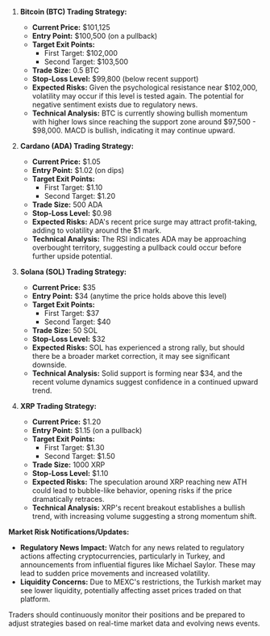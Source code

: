 1. **Bitcoin (BTC) Trading Strategy:**
   - **Current Price:** $101,125
   - **Entry Point:** $100,500 (on a pullback)
   - **Target Exit Points:** 
     - First Target: $102,000 
     - Second Target: $103,500
   - **Trade Size:** 0.5 BTC
   - **Stop-Loss Level:** $99,800 (below recent support)
   - **Expected Risks:** Given the psychological resistance near $102,000, volatility may occur if this level is tested again. The potential for negative sentiment exists due to regulatory news.
   - **Technical Analysis:** BTC is currently showing bullish momentum with higher lows since reaching the support zone around $97,500 - $98,000. MACD is bullish, indicating it may continue upward.

2. **Cardano (ADA) Trading Strategy:**
   - **Current Price:** $1.05
   - **Entry Point:** $1.02 (on dips)
   - **Target Exit Points:** 
     - First Target: $1.10 
     - Second Target: $1.20
   - **Trade Size:** 500 ADA
   - **Stop-Loss Level:** $0.98
   - **Expected Risks:** ADA's recent price surge may attract profit-taking, adding to volatility around the $1 mark.
   - **Technical Analysis:** The RSI indicates ADA may be approaching overbought territory, suggesting a pullback could occur before further upside potential.

3. **Solana (SOL) Trading Strategy:**
   - **Current Price:** $35
   - **Entry Point:** $34 (anytime the price holds above this level)
   - **Target Exit Points:** 
     - First Target: $37 
     - Second Target: $40
   - **Trade Size:** 50 SOL
   - **Stop-Loss Level:** $32
   - **Expected Risks:** SOL has experienced a strong rally, but should there be a broader market correction, it may see significant downside.
   - **Technical Analysis:** Solid support is forming near $34, and the recent volume dynamics suggest confidence in a continued upward trend.

4. **XRP Trading Strategy:**
   - **Current Price:** $1.20
   - **Entry Point:** $1.15 (on a pullback)
   - **Target Exit Points:** 
     - First Target: $1.30 
     - Second Target: $1.50
   - **Trade Size:** 1000 XRP
   - **Stop-Loss Level:** $1.10
   - **Expected Risks:** The speculation around XRP reaching new ATH could lead to bubble-like behavior, opening risks if the price dramatically retraces.
   - **Technical Analysis:** XRP's recent breakout establishes a bullish trend, with increasing volume suggesting a strong momentum shift.

**Market Risk Notifications/Updates:**
- **Regulatory News Impact:** Watch for any news related to regulatory actions affecting cryptocurrencies, particularly in Turkey, and announcements from influential figures like Michael Saylor. These may lead to sudden price movements and increased volatility.
- **Liquidity Concerns:** Due to MEXC's restrictions, the Turkish market may see lower liquidity, potentially affecting asset prices traded on that platform.

Traders should continuously monitor their positions and be prepared to adjust strategies based on real-time market data and evolving news events.